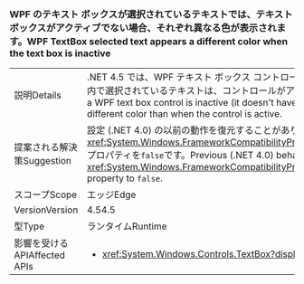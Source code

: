 ### <a name="wpf-textbox-selected-text-appears-a-different-color-when-the-text-box-is-inactive"></a><span data-ttu-id="99140-101">WPF のテキスト ボックスが選択されているテキストでは、テキスト ボックスがアクティブでない場合、それぞれ異なる色が表示されます。</span><span class="sxs-lookup"><span data-stu-id="99140-101">WPF TextBox selected text appears a different color when the text box is inactive</span></span>

|   |   |
|---|---|
|<span data-ttu-id="99140-102">説明</span><span class="sxs-lookup"><span data-stu-id="99140-102">Details</span></span>|<span data-ttu-id="99140-103">.NET 4.5 では、WPF テキスト ボックス コントロールがアクティブでないとき (フォーカスがないとき)、ボックス内で選択されているテキストは、コントロールがアクティブなときとは別の色で表示されます。</span><span class="sxs-lookup"><span data-stu-id="99140-103">In .NET 4.5, when a WPF text box control is inactive (it doesn't have focus), the selected text inside the box will appear a different color than when the control is active.</span></span>|
|<span data-ttu-id="99140-104">提案される解決策</span><span class="sxs-lookup"><span data-stu-id="99140-104">Suggestion</span></span>|<span data-ttu-id="99140-105">設定 (.NET 4.0) の以前の動作を復元することがあります、<xref:System.Windows.FrameworkCompatibilityPreferences.AreInactiveSelectionHighlightBrushKeysSupported>プロパティを<code>false</code>です。</span><span class="sxs-lookup"><span data-stu-id="99140-105">Previous (.NET 4.0) behavior may be restored by setting the <xref:System.Windows.FrameworkCompatibilityPreferences.AreInactiveSelectionHighlightBrushKeysSupported> property to <code>false</code>.</span></span>|
|<span data-ttu-id="99140-106">スコープ</span><span class="sxs-lookup"><span data-stu-id="99140-106">Scope</span></span>|<span data-ttu-id="99140-107">エッジ</span><span class="sxs-lookup"><span data-stu-id="99140-107">Edge</span></span>|
|<span data-ttu-id="99140-108">Version</span><span class="sxs-lookup"><span data-stu-id="99140-108">Version</span></span>|<span data-ttu-id="99140-109">4.5</span><span class="sxs-lookup"><span data-stu-id="99140-109">4.5</span></span>|
|<span data-ttu-id="99140-110">型</span><span class="sxs-lookup"><span data-stu-id="99140-110">Type</span></span>|<span data-ttu-id="99140-111">ランタイム</span><span class="sxs-lookup"><span data-stu-id="99140-111">Runtime</span></span>|
|<span data-ttu-id="99140-112">影響を受ける API</span><span class="sxs-lookup"><span data-stu-id="99140-112">Affected APIs</span></span>|<ul><li><xref:System.Windows.Controls.TextBox?displayProperty=nameWithType></li></ul>|


